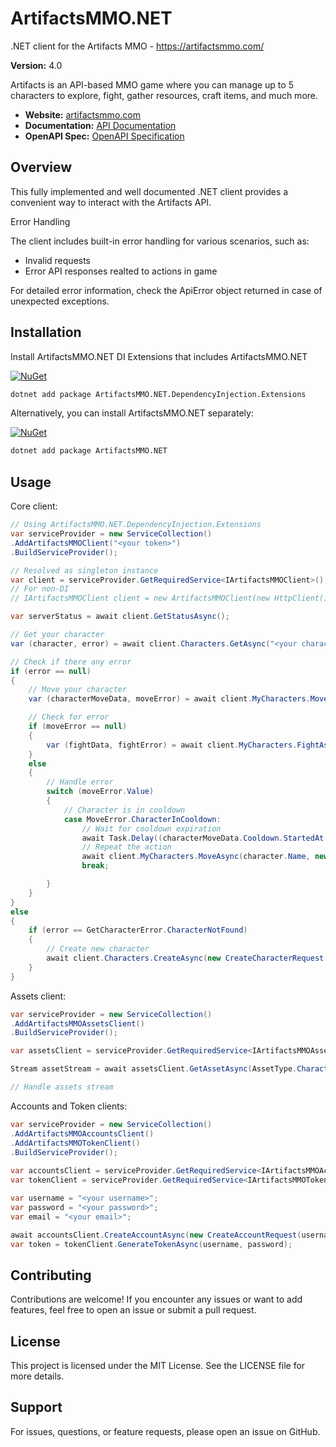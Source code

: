 # ArtifactsMMO.NET
.NET client for the Artifacts MMO - https://artifactsmmo.com/

**Version:** 4.0

Artifacts is an API-based MMO game where you can manage up to 5 characters to explore, fight, gather resources, craft items, and much more.

- **Website:** [artifactsmmo.com](https://artifactsmmo.com/)
- **Documentation:** [API Documentation](https://docs.artifactsmmo.com/)
- **OpenAPI Spec:** [OpenAPI Specification](https://api.artifactsmmo.com/openapi.json)

## Overview

This fully implemented and well documented .NET client provides a convenient way to interact with the Artifacts API.

Error Handling

The client includes built-in error handling for various scenarios, such as:

- Invalid requests
- Error API responses realted to actions in game

For detailed error information, check the ApiError object returned in case of unexpected exceptions.

## Installation

Install ArtifactsMMO.NET DI Extensions that includes ArtifactsMMO.NET

[![NuGet](https://img.shields.io/nuget/v/ArtifactsMMO.NET.DependencyInjection.Extensions.svg?style=flat-square&label=nuget)](https://www.nuget.org/packages/ArtifactsMMO.NET.DependencyInjection.Extensions/)

```bash
dotnet add package ArtifactsMMO.NET.DependencyInjection.Extensions
```

Alternatively, you can install ArtifactsMMO.NET separately:

[![NuGet](https://img.shields.io/nuget/v/ArtifactsMMO.NET.svg?style=flat-square&label=nuget)](https://www.nuget.org/packages/ArtifactsMMO.NET/)

```bash
dotnet add package ArtifactsMMO.NET
```

## Usage

Core client:

```csharp
// Using ArtifactsMMO.NET.DependencyInjection.Extensions
var serviceProvider = new ServiceCollection()
.AddArtifactsMMOClient("<your token>")
.BuildServiceProvider();

// Resolved as singleton instance
var client = serviceProvider.GetRequiredService<IArtifactsMMOClient>();
// For non-DI
// IArtifactsMMOClient client = new ArtifactsMMOClient(new HttpClient(), "<your token>");

var serverStatus = await client.GetStatusAsync();

// Get your character
var (character, error) = await client.Characters.GetAsync("<your character name>");

// Check if there any error
if (error == null)
{
    // Move your character
    var (characterMoveData, moveError) = await client.MyCharacters.MoveAsync(character.Name, new MoveRequest(1, 1));

    // Check for error
    if (moveError == null)
    {
        var (fightData, fightError) = await client.MyCharacters.FightAsync(characterMoveData.Character.Name);
    }
    else
    {
        // Handle error
        switch (moveError.Value)
        {
            // Character is in cooldown
            case MoveError.CharacterInCooldown:
                // Wait for cooldown expiration
                await Task.Delay((characterMoveData.Cooldown.StartedAt - characterMoveData.Cooldown.Expiration).Microseconds);
                // Repeat the action
                await client.MyCharacters.MoveAsync(character.Name, new MoveRequest(1, 1));
                break;

        }
    }
}
else
{
    if (error == GetCharacterError.CharacterNotFound)
    {
        // Create new character
        await client.Characters.CreateAsync(new CreateCharacterRequest("<your desired character name>", SkinCode.Men3));
    }
}
```

Assets client:

```csharp
var serviceProvider = new ServiceCollection()
.AddArtifactsMMOAssetsClient()
.BuildServiceProvider();

var assetsClient = serviceProvider.GetRequiredService<IArtifactsMMOAssetsClient>();

Stream assetStream = await assetsClient.GetAssetAsync(AssetType.Characters, "men3");

// Handle assets stream
```

Accounts and Token clients:

```csharp
var serviceProvider = new ServiceCollection()
.AddArtifactsMMOAccountsClient()
.AddArtifactsMMOTokenClient()
.BuildServiceProvider();
            
var accountsClient = serviceProvider.GetRequiredService<IArtifactsMMOAccountsClient>();
var tokenClient = serviceProvider.GetRequiredService<IArtifactsMMOTokenClient>();

var username = "<your username>";
var password = "<your password>";
var email = "<your email>";

await accountsClient.CreateAccountAsync(new CreateAccountRequest(username, password, email));
var token = tokenClient.GenerateTokenAsync(username, password);
```

## Contributing

Contributions are welcome! If you encounter any issues or want to add features, feel free to open an issue or submit a pull request.

## License

This project is licensed under the MIT License. See the LICENSE file for more details.

## Support

For issues, questions, or feature requests, please open an issue on GitHub.
